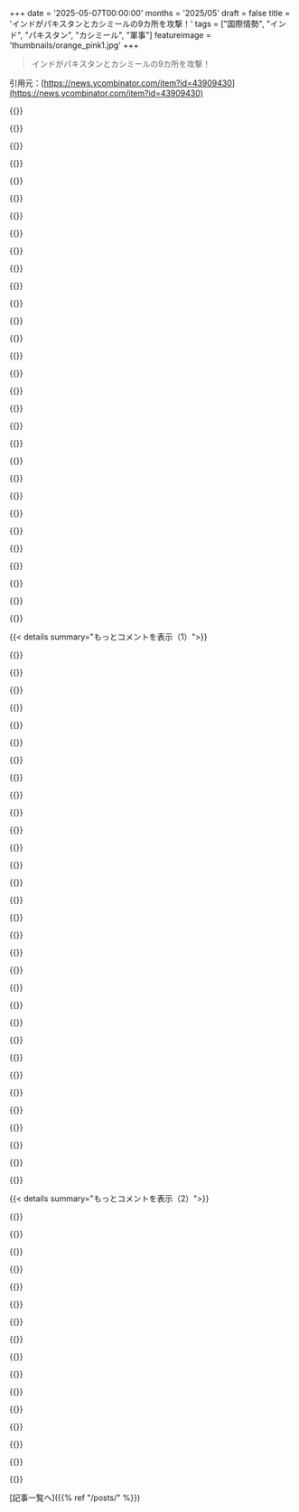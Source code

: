 +++
date = '2025-05-07T00:00:00'
months = '2025/05'
draft = false
title = 'インドがパキスタンとカシミールの9カ所を攻撃！'
tags = ["国際情勢", "インド", "パキスタン", "カシミール", "軍事"]
featureimage = 'thumbnails/orange_pink1.jpg'
+++

> インドがパキスタンとカシミールの9カ所を攻撃！

引用元：[https://news.ycombinator.com/item?id=43909430](https://news.ycombinator.com/item?id=43909430)




{{<matomeQuote body="これ、かなり大げさだと思うな。Pakistanは経済的に戦争無理だし、Indiaだって興味ない。でもModi governmentは強く見せたいんだ。テロリスト見つけられず、注意そらすためPoKの一部を攻撃した。Pakistanは航空機など撃墜主張してるけど証拠なし。国境で撃ち合い、いずれ沈静化するだろうね。どっちも勝ったって言うだけさ。" userName="nblgbg" createdAt="2025/05/07 02:35:25" color="#ff33a1">}}




{{<matomeQuote body="＞ テロリストを見つけられず、注意をそらす必要があった。<br>これおかしいよ。FranceがParisテロ後にDaesh攻撃したり、USが9/11後にAfghanistan攻撃したりした目的は、実行犯じゃなく組織だよ。組織がある限り人は見つかる。<br>攻撃目標は、テロをroutineじゃなく高い代償を伴うものにすること。2019年衝突後、Kashmirでのテロは激減したんだから。" userName="enugu" createdAt="2025/05/07 10:00:50" color="#45d325">}}




{{<matomeQuote body="そんな断定的に予測言ってくれてありがとう。それとも、これは未経験の状況で、何が可能か軽視すべきじゃないって認めるべきかな？" userName="pokstad" createdAt="2025/05/07 02:47:21" color="">}}




{{<matomeQuote body="＞ Pakistanは戦争に参加できるほど経済強くないし、Indiaだって興味ないでしょ<br>USとChinaの代理戦争だよ。Houthisを爆撃してた海軍資産を動かしてる。IndiaがPakistan-administered Kashmirを抑えれば、IslamabadはChinaから切り離されるんだ。" userName="JumpCrisscross" createdAt="2025/05/07 02:40:24" color="">}}




{{<matomeQuote body="＞ Pakistanは戦争に参加できるほど経済強くない<br>彼らはNukesを持ってるんだ。大損害を与えるのに金持ちである必要はない。確かにそれは酷い結果を招くけど、冷静な判断がいつも勝つわけじゃない。それか、多くの苦しみと痛みの後に初めて勝つか。" userName="krisoft" createdAt="2025/05/07 12:22:33" color="">}}




{{<matomeQuote body="あと、テロリストが何を言ってたにせよ、それが今強化されるだけだっていう点も指摘する価値があるな。もっと扇動的な状況になって、さらにテロ攻撃が増える可能性だってある。こういうクソみたいな状況がエスカレートするんだ。Pakistanと連携して攻撃すべきだった。Ukraine戦争も’本当に’は起こらないと思ってたんだよね。人間って結局人間なんだよ。" userName="ivape" createdAt="2025/05/07 02:53:28" color="#45d325">}}




{{<matomeQuote body="テロ攻撃がPakistanに指示された証拠ないしテロリストも未捕獲。IndiaもPakistanでテロ支援疑惑あり、どっちも優れてないよ。<br>元のコメントの’militant’と’terrorist’区別やBJPをHindu nationalist呼びへの反論も変。BJPは自分でそう呼んでるんだ。<br>元のコメントは編集動画使用。元動画（https://youtube.com/shorts/lkO8fR4vlgA）見れば30年前のAfghan Mujahideen訓練話だとわかるよ。" userName="aprilthird2021" createdAt="2025/05/07 04:50:12" color="#ff33a1">}}




{{<matomeQuote body="＞ このテロ攻撃がPakistanに指示されたっていう証拠はないよ。<br>数日前、彼らの国防大臣がWestern Mediaチャンネルに認めたよ。" userName="kumarvvr" createdAt="2025/05/07 04:51:35" color="">}}




{{<matomeQuote body="＞ 2019年衝突後Kashmirでのテロは激減した。<br>テロ減は、攻撃効果よりPakistanの経済停滞（IMF bailout）、Covid、国内政治不安（Imran Khan vs 軍）、Taliban/Pakistani Taliban衝突（ISI失敗）が主因。これでPakistanはIndiaと戦争できる状況じゃなかった。India経済成長、好意的放置政策が奏功した。攻撃も成功と語られるだろうけど、Pakistanの経済・政治問題の方が行動に影響すると思うよ。" userName="nindalf" createdAt="2025/05/07 10:35:39" color="#ff33a1">}}




{{<matomeQuote body="PakistanとIndiaの衝突って、AmericaとChina’sのとは関係ないじゃん。" userName="sandspar" createdAt="2025/05/07 02:58:12" color="">}}




{{<matomeQuote body="テロ攻撃された国が反撃しない方が抑止になるってマジ？USやFranceのテロも報復なしでよかったの？テロ組織のインセンティブはどうなる？<br>金はテロ攻撃が高くつくとき重要になる。ミサイルとかはLeT経由のテロより金かかるし、Pakistan軍にプレッシャーかけるんだ。昔と違って軍は経済や内外のプレッシャーに対応する必要が出てくる。" userName="enugu" createdAt="2025/05/07 11:20:06" color="#ff5733">}}




{{<matomeQuote body="1) Pakistanは今、2019年より不安定（世界中そうだけどね）。2) 問題の組織はPakistanにいて、軍の支援受けてるかも。<br>Indiaの最大の脅威（たぶん）は水供給の脅迫だよ。これがPakistan’sの注目を集めてる。<br>今回の攻撃はIndia国内の政治対策で、分かりやすい報復が必要だからだよ。" userName="lazide" createdAt="2025/05/07 10:09:58" color="#ff33a1">}}




{{<matomeQuote body="USがPaxtanと協力してLadenをぶっ潰したみたいに？Paxtanの軍事基地の近くに隠れてたLadenのこと？" userName="dd_xplore" createdAt="2025/05/07 03:12:13" color="">}}




{{<matomeQuote body="これいつもなんか、ごまかしてるように聞こえる。彼はすごく隠れてて全然外に出なかったし、Pakistan軍が近くの家全部を探せるわけじゃない。<br>捕まえ方もクレイジーで、偽のワクチン接種が必要だった。軍が自国民にやることじゃない。<br>無関係だとは思わないけど、隠し通せたってのは陰謀論レベル。世界一指名手配犯を隠し続けるなんて無理だろ、誰かバラすよ。" userName="aprilthird2021" createdAt="2025/05/07 05:23:03" color="#ff33a1">}}




{{<matomeQuote body="USはどっちの味方にも興味ないんだよ。歴史的に見ても、両方と仲良くしようとしてきた（いつも簡単じゃなかったけど）。" userName="postingawayonhn" createdAt="2025/05/07 03:09:36" color="">}}




{{<matomeQuote body="LeTみたいな組織にテロ許可するPakistan将軍たちのインセンティブは、Indiaの政治状況とは別の話。<br>昔はPakistan将軍たちが定期的に武装勢力をIndiaに送ってテロさせてた体制があったんだ。<br>Indiaが効果的に反撃してプレッシャーかけないと、それがまた当たり前になる可能性があるよ。" userName="enugu" createdAt="2025/05/07 11:41:44" color="#785bff">}}




{{<matomeQuote body="どこのメディアが言ってたの？今回の攻撃の後でもPakistan政府はやってないって言ってるのに、これは大きな主張だね。" userName="riffraff" createdAt="2025/05/07 05:04:37" color="#38d3d3">}}




{{<matomeQuote body="＞ Pakistan-Indiaの紛争はAmericaとChina’sのとは関係ない。<br>Indiaは西側と貿易や武器購入を交渉（昔はMoscowから）。Pakistanは2022年にF-16sを手に入れたけど、あとはBeijingと関係を深めてる。<br>AmericaとChinaの冷戦がこの紛争と関係ないってのはおかしいってば。" userName="JumpCrisscross" createdAt="2025/05/07 03:23:42" color="#785bff">}}




{{<matomeQuote body="Pakistanの広い範囲への水を止めるとか、適当なテロリストキャンプを爆破するとか、どっちの方が実際の脅威として大きいと思う？（あり得るとして）" userName="lazide" createdAt="2025/05/07 15:02:13" color="#ff33a1">}}




{{<matomeQuote body="Indiaで適当なIndianにUSのために死ぬ気あるか聞いてみなよ。USとChinaはその辺に利権あるから”orthogonal”って言葉は間違ってたかもね。でも、元のコメント主がIndiaとPakistanの紛争を”US-China proxy war”って言ったんだぜ。冗談だろ。<br>IndiaとPakistanはお互い嫌いになる理由なんて十分持ってるんだよ。AmericaとかChinaに煽られる必要なんてないんだ。<br>それにIndiaもPakistanも自分たちの紛争がUS-Chinaの戦争だって特徴づけられるのなんて絶対受け入れないだろうね。" userName="sandspar" createdAt="2025/05/07 03:30:32" color="">}}




{{<matomeQuote body="Pakistan軍は自分の利益第一で、国民の守護者として誰にも答えたくないんだ。Indiaの脅威があれば、その優位性は安泰だし将軍は金持ちになれる。<br>以前はIndian boogeymanがいなくて批判されたけど、今回のIndiaの攻撃で軍への批判は静まるだろうね。軍はIndian deterrenceをめちゃくちゃ喜んでる。兵士も死んでないし、国民の支持も増えた。軍にとっては完璧なんだ。<br>これからもっとテロを支援して、暴力のサイクルが続くと俺は思うよ。" userName="nindalf" createdAt="2025/05/07 11:57:20" color="#45d325">}}




{{<matomeQuote body="水供給を断つのは明らかに大きな脅威だね。<br>でも、それは長い時間がかかるんだ。インフラを整備する必要があるし、通常使わないことを想定してる。<br>重要なのは、できたとしてもターゲットが間違ってるってこと。テロリストとか軍事基地じゃなくて、 Indusの水で育つ作物に頼ってる一般市民が水や食料不足に直面するんだ。<br>これはすごく非倫理的だし、持続可能じゃない。飢餓の映像が世界中の画面に流れ始めたら、供給再開の圧力は強くなるだろうね。" userName="enugu" createdAt="2025/05/07 19:55:11" color="">}}




{{<matomeQuote body="どんな力だって言うんだ？<br>Israelも似たようなことやってるけど、実際にどれだけ反発（強い言葉の声明じゃなくて）を受けた？<br>たとえ制裁につながったとしても、BJPは歓迎するんじゃないかと俺は確信が持てないんだよね。<br>”祖国は包囲されてる、親愛なるリーダーの周りに団結して一つになって戦おう”ってのは、権威主義的な国で人気があるのは理由があるんだ。<br>自分の国がターゲットにされてるって実際に指摘できるなら、それを実行するのはさらに簡単になるんだよ。" userName="int_19h" createdAt="2025/05/08 07:44:47" color="">}}




{{<matomeQuote body="もっと重要なのは、多極的な大ゲームが再開されてから、核兵器の顧客ができるだろうってこと。<br>Trumpは抑止への信頼にとどめを刺したね。" userName="ashoeafoot" createdAt="2025/05/07 13:21:33" color="">}}




{{<matomeQuote body="奴らは核なんて使わないって！ 核には強いタブーがあって、国家の存続が危ぶまれるとか偶発的な場合しか使わないだろうね。だから通常軍事力はすごく重要なんだ。Europe諸国も気づいてるよ。<br>Putinの核による脅しもブラフさ。彼は核なんて使う気ないよ。もし使っても西側は核で報復せず、通常戦力でRussiaを無力化するはずだ。もし彼らが核を続けるならWW3で文明が終わるかもね。" userName="prmph" createdAt="2025/05/07 16:23:28" color="#38d3d3">}}




{{<matomeQuote body="USにとってChinaをIranの石油資源から孤立させるのは役に立つんだ。今はIranの石油はPakistan経由でChinaに行けるからね。<br>USってのはそうやって動くんだよ。Ukr-Rus戦争でやったみたいに、自分たちの目先の利益のために古い紛争を食い物にする。<br>両側で何人か死んだとしてもUSにとっては受け入れ可能なんだ。だって死ぬのはUS市民じゃないからね。" userName="slt2021" createdAt="2025/05/07 03:07:37" color="">}}




{{<matomeQuote body="＞Indiaで適当なIndianにUSのために死ぬ気があるか聞いてみなよ<br>Proxy warってのはそうやって機能するもんじゃないんだ。<br>＞IndiaとPakistanはお互い嫌いになる理由なんて十分ある。AmericaとかChinaに煽られる必要はない<br>Proxy warってのはそうやって機能するもんじゃないんだ。支援者がそれを可能にして、Proxyたちが戦うんだよ。<br>＞IndiaもPakistanも自分たちの紛争がUS-Chinaの戦争だって特徴づけられるのなんて絶対受け入れない<br>Proxy warってのはまさにこうやって機能するんだ。もしProxyたちが自分たちの故郷で外国の戦争を戦ってるって気づいたら、彼らは文字通りそうしないだろうね。" userName="JumpCrisscross" createdAt="2025/05/07 03:43:23" color="">}}




{{<matomeQuote body="関連記事のリンク集だよ。<br>https://www.nytimes.com/2025/05/06/world/asia/india-pakistan... （https://archive.ph/Bph7S）<br>https://www.cnn.com/2025/05/06/asia/india-pakistan-kashmir-c...<br>https://www.bloomberg.com/news/live-blog/2025-05/06/india-st... （https://archive.ph/eypzA）<br>https://www.bbc.com/news/live/cwyneele13qt" userName="dang" createdAt="2025/05/07 01:03:11" color="#38d3d3">}}




{{<matomeQuote body="悪いニュース：インダス水利条約の停止で、マジでエスカレートする可能性があるって。<br>https://economictimes.indiatimes.com/news/india/indias-water...<br>https://en.wikipedia.org/wiki/Indus_Waters_Treaty<br>Mad Max fury roadの最初に水戦争の話あったよね？" userName="MichaelMoser123" createdAt="2025/05/07 01:34:45" color="#ff5733">}}




{{<matomeQuote body="”インダス水利条約停止でエスカレートの可能性あり”についてだけど、どっちの国も和平なんて望んでないよ。でも戦略的な目的を達成するような軍事行動もしたくない。だから、防衛産業が儲かる終わらない戦争になっちゃってるんだよ。" userName="JumpCrisscross" createdAt="2025/05/07 02:01:33" color="">}}




{{< details summary="もっとコメントを表示（1）">}}

{{<matomeQuote body="Indiaは平和を望んでるよ。平和なIndiaはPakistanの軍事国家としての存在そのものを脅かすんだ。だからPakistanは、めちゃくちゃ残酷なテロ攻撃でいつも挑発してくるんだね。これに戦略的な目的はないよ。ヒマラヤの高い場所で有利になるくらいで、それだけ。" userName="screye" createdAt="2025/05/07 02:52:13" color="">}}




{{<matomeQuote body="”Indiaは平和を望んでる”って？うーん、そうでもないかな。土地を交換する交渉による和平の選択肢もあるんだ。特にMuslimが多い地域をPakistanに譲って、川沿いに国境線を引くとかね。でもIndiaではそれは絶対ダメなんだ。歴史的にIslamabadに対して反感があるし、最近はMuslimに対しても反感があるからね。" userName="JumpCrisscross" createdAt="2025/05/07 03:21:07" color="">}}




{{<matomeQuote body="なんでIndiaが一方的に土地を譲るの？Pakistanは何を交換に出すの？Pakistanは国内のMuslim少数派の扱いが良くないし、Indiaの方が安全だと思うよ。それにPakistanはIndia本土でテロ攻撃してるし、Kashmirを手に入れたら和平を保つわけないでしょ。" userName="screye" createdAt="2025/05/07 03:46:23" color="#ff33a1">}}




{{<matomeQuote body="全くその通り。なんでそんなことするの？PakistanがIndiaから分離したとき、Muslimが何世紀も住んでた自分たちの土地に反対票を投じたせいで、国境線はもう決まってるんだよ。なんでIndiaがもっと土地を譲らなきゃいけないの？PakistanはIndian subcontinentでもっとも資源が豊富で肥沃な土地の一つを持ってるのに。" userName="kumarvvr" createdAt="2025/05/07 04:11:54" color="">}}




{{<matomeQuote body="ほぼその通りだね。マクロレベルで見るとIndiaにもPakistanにも価値はないよ。そして、長期的な紛争になる前に、国内のエリート層の派閥争いが先に起きるだろうね。そして、もしこれが長期化する紛争になったら、KSAとUAEみたいなパートナーが厳しく介入してくるだろうね。" userName="alephnerd" createdAt="2025/05/07 02:12:10" color="">}}




{{<matomeQuote body="国境線なんて確定してないよ。歴史的に領土は武力で取られてる。<br>Indiaが土地を譲るとしても、それはもっと価値のあるもの（China仲介で別の領土やChina軍配備とか）を得るための交渉の一部だよ。ただあげるわけじゃない。<br>Pakistanが資源豊富でも関係ないし、Indiaの方が豊かだよ。<br>要するに、Indiaは領土を失ってまで平和は望んでないってこと。" userName="JumpCrisscross" createdAt="2025/05/07 05:59:51" color="#785bff">}}




{{<matomeQuote body="マクロに見ればインドもパキスタンも得しないし、身内のゴタゴタで長引かないよって意見だね。でもそれって永続的な平和も邪魔するんだよね。KSAやUAEが長期戦になっても介入する可能性はゼロ。問題はChinaだよ。" userName="JumpCrisscross" createdAt="2025/05/07 02:17:06" color="">}}




{{<matomeQuote body="IsraelもRussiaも平和を望んでるってさ。ChinaはTaiwanとの平和を望んでる。USはGreenlandとCanadaと平和を望んでるって。平和って言葉には気をつけなきゃね。だって、全ての戦争は防衛のためだからさ。" userName="hayst4ck" createdAt="2025/05/07 04:18:25" color="">}}




{{<matomeQuote body="コメント8491のChina原因説は誇張されてるって。UAEとKSAがパキスタンのエリートにChinaより影響力あるって具体的に説明してるよ。貿易とか投資とかね。あと、パキスタンのエリート内の派閥争いがインドとの平和交渉を邪魔してるって話。Musharrafみたいなリーダーが必要じゃないかって。インド側にも触れてるよ。" userName="alephnerd" createdAt="2025/05/07 02:21:13" color="#38d3d3">}}




{{<matomeQuote body="Islamabadを倒そうとしてるわけじゃない。UAEとKSAは利害関係はあるけど、物事を強制できるほどの影響力はないよ。関係してるのはBeijingとWashingtonのプレイヤーたちだね。<br>インドは戦争する気はあんまりない。でも平和交渉のために何もしてないのも事実だよ。" userName="JumpCrisscross" createdAt="2025/05/07 02:41:31" color="">}}




{{<matomeQuote body="ムスリムにとってインドが安全か疑問視してて、Kashmir問題は住民の帰属が決まらなかったことにあるって言ってる。歴史的背景や現状にも触れてるね。あと、パキスタンのテロだけでなく、インドもBalochistanの分離主義者を支援してるって指摘してて、どっちも平和を続けるとは限らないって見方だよ。" userName="aprilthird2021" createdAt="2025/05/07 05:09:16" color="#45d325">}}




{{<matomeQuote body="これはおかしな理屈だよ。この論理だと、攻撃側が常に勝つことになる。だって相手側は常に平和のために領土を譲るべきだってことになるからね。たとえKashmirがパキスタンに割譲されても、彼らがもっと領土を求めて攻撃しない理由はないよ。" userName="pkd" createdAt="2025/05/07 06:17:42" color="">}}




{{<matomeQuote body="コメント8494のUAE/KSAの影響力否定に反論して、2019年の例を挙げて。インドとパキスタンは何度も平和交渉を試みたけど、事件やパキスタン軍内の派閥に邪魔されてきたって、具体的な例をたくさん挙げて説明してるよ。元情報機関トップの共著にも触れてる。" userName="alephnerd" createdAt="2025/05/07 03:03:33" color="#ff5c5c">}}




{{<matomeQuote body="これはパワーを投射してるんじゃなくて、UAE（とQatar）が新しいDavosとかSwitzerlandみたいな外交の場として役割を演じてるだけだよ。パキスタンの方がIndiaより確実に平和に反対してるね。でもIslamabadが平和を邪魔してる間、New Delhiはほとんど無関心だよ。" userName="JumpCrisscross" createdAt="2025/05/07 03:22:45" color="">}}




{{<matomeQuote body="違うよ。ただ、優先順位を現実的に見てるだけ。この紛争に明確な攻撃者なんていない。両国と同じくらい古いんだ。（あと、国は昔から領土を買ったり売ったりしてるじゃん。それは攻撃を招くわけじゃないし、間違ってるとも思わないけど。）<br>そうはならないよ。New Delhiは、あの領土より価値のある何かを見返りに得なきゃいけないだろうね。" userName="JumpCrisscross" createdAt="2025/05/07 07:04:50" color="">}}




{{<matomeQuote body="一番危険なのはインドが水源（Indus川）を操作することだって。パキスタンの食料はそれに頼ってるから、水が減ると食料価格が倍になって飢饉になる可能性がある。そうなったらパキスタンは戦争するしかないって言ってる。インドは強いけど、絶望的な状況は不利を覆すこともあるって、Ukraineを例に挙げて説明してるよ。" userName="niemandhier" createdAt="2025/05/07 11:46:57" color="#785bff">}}




{{<matomeQuote body="土地交換でYugoslaviaみたいな民族浄化になるかもって話と，国境はすでにLoCとか川とかに沿ってるって話をしてるね。<br>Jammu Divisionの戦闘地域はムスリムとヒンドゥー/シークが半々くらいだよ。" userName="alephnerd" createdAt="2025/05/07 03:28:28" color="">}}




{{<matomeQuote body="IWTで川を長く止められないってのは大げさだよ。IndiaがChenabでやってるのは，Pakistanのコメとか砂糖の輸出をダメにするため。播種期が終わる前に数週間やれば東北Punjabのコメ収穫を破壊できる。<br>Pakistan軍についてはAyesha Siddiquiの”Military Inc”，India軍についてはSteven Wilkinsonの”Army and Nation”を読むといいよ。" userName="alephnerd" createdAt="2025/05/07 01:36:20" color="#ff33a1">}}




{{<matomeQuote body="Pakistanは反平和的でIndiaは無関心って見方，わかるな。<br>UAEとか（QatarじゃなくてKSAも）が外交の新しい中心になろうとしてて，IndiaとPakistanの間では彼らが頼れる唯一の仲介者になりつつあるんだ。<br>大国じゃなくて多国間での協力が大事だよ（Trumpが嫌いな主な理由の一つ）。" userName="alephnerd" createdAt="2025/05/07 03:34:34" color="#ff33a1">}}




{{<matomeQuote body="あなたがどこに住んでるか知らないけどさ，Indiaには少数派がマジで安全な州もあるんだぜ。" userName="leosanchez" createdAt="2025/05/07 13:04:41" color="">}}




{{<matomeQuote body="一方的に土地を譲るのが平和の条件になるかって？それより価値あるものを手に入れるためだよ。AmericaがPhilippinesを手放したみたいにね。<br>Pakistanは何を交換に出すか？Chinaも絡んで，SiachenとかSindhの一部かも。両サイドともKashmirの人のことなんて正直どうでもいいと思ってるよ。" userName="JumpCrisscross" createdAt="2025/05/07 04:58:41" color="#ff5733">}}




{{<matomeQuote body="Yugoslaviaみたいになるって？そうそう，宗派対立は人を動かすしかないんだよ。憎しみ合う人は変わらない。J&Kの教育レベルじゃ特にね。<br>国境が川沿いでも宗派が混じってたらダメだね。<br>こういう解決は大変で揉めるけど，誰もそんな労力かけたくなくて，中途半端な状態を続けたいだけなんだよ。" userName="JumpCrisscross" createdAt="2025/05/07 03:41:46" color="">}}




{{<matomeQuote body="India側のKashmir人は市民であって植民地じゃないよ。AFSPAはKashmirだけじゃないし，やめるべきだけどね。<br>うん，Kashmir問題は両サイドの（宗教ベースの）政治とか（軍産複合体）ビジネスにとって，手放せない”おいしい”ネタなんだよ。" userName="ignoramous" createdAt="2025/05/07 10:50:08" color="#785bff">}}




{{<matomeQuote body="なんで”全ての戦争は防御的”なんて言えるの？Russiaが平和を望んでるなんておかしいって。ウクライナから撤退すればいつでも平和になれるじゃん。<br>USがCanadaとかGreenlandを脅してるのも”平和”のためじゃないしね。" userName="SetTheorist" createdAt="2025/05/07 13:41:52" color="">}}




{{<matomeQuote body="彼らはしないだろうね。New Delhiは見返りに何か価値のあるものを得ないと。PakistanとIndiaは1972年のSimla agreementで平和的解決を約束したのに、彼らはテロリストを送り続け、協定を守らなかった。協定後に二度も侵攻した。Pakistanから得られるものは信用できない。Osamaの件でも信用ないし、テロとの戦いでUSから金を受け取ってたのに。もうPakistanは信用できないよ。軍が支配してる限りIndiaを挑発し続けるだろう。軍の存在意義は反Indiaスタンスだから。" userName="ivell" createdAt="2025/05/07 14:11:40" color="#45d325">}}




{{<matomeQuote body="GujaratとRajasthanに住んでたから、ポイントは理解したよ。おじさんは暴動の間、救急車に隠れてSuratから逃げなきゃいけなかったんだ。" userName="aprilthird2021" createdAt="2025/05/08 04:50:33" color="">}}




{{<matomeQuote body="Pakistanは軍事独裁じゃないよ、少なくとも今の形ではね。テロ支援してる、かもね。でも多くの国がテロ支援してるし、世界は彼らと喜んで交渉してるじゃないか。" userName="saagarjha" createdAt="2025/05/07 09:52:56" color="">}}




{{<matomeQuote body="Pakistanは国境付近の過激派を抑えたいと思ったとしても、資源がないんだ。Pakistanは機能するために去年9月にIMFから70億ドルの融資が必要だったんだから。これは国境付近の町や部族にとっては非常に不安定な状況だ。”過激派グループはPakistanで攻撃を計画し続けている”<br>https://travel.state.gov/content/travel/en/traveladvisories/...<br>https://www.bbc.com/news/articles/c62rv7le52lo<br>https://www.macrotrends.net/global-metrics/countries/PAK/pak...<br>https://www.macrotrends.net/global-metrics/countries/ind/ind..." userName="Hilift" createdAt="2025/05/07 15:58:31" color="#ff33a1">}}




{{<matomeQuote body="じゃあIndiaは彼らがいくつかのキャンプを片付けるのを手伝ってるんだね。Pakistanはこれには本当に感謝できるんじゃないか！" userName="nnain" createdAt="2025/05/08 05:11:08" color="">}}




{{<matomeQuote body="事態はおそらくエスカレートしないだろう。テロ攻撃はいつもPak Armyが計画してるんだ。Pak Armyは支配力のために戦争が必要で、国内圧力から逃れるためにIndiaとの戦争で基盤を固めたい。意図的に宗教を狙ったのはIndiaの反応を引き出すためで、これは中国の支援者も望んでることだ。賢い地政学だね。長期的にはIndiaはPakistanからのテロを抑止する方法を考えるべきだ。Pakistanはイスラムテロの震源地で、世界は対峙すべき。抑止力はPak Army - Jihadi複合体が抑止された時に生まれる。Indus Water Treatyの件は何もなく、見せかけだ。" userName="seatac76" createdAt="2025/05/07 15:04:10" color="#785bff">}}

{{</details>}}




{{< details summary="もっとコメントを表示（2）">}}

{{<matomeQuote body="Indiaが攻撃を正当化すると主張する証拠を見たいな。これとカナダのSikh暗殺事件の余波を見ると、Modi政権は信じられる物語を持つことを気にしてないように本当に感じ始めるよ。" userName="bigyabai" createdAt="2025/05/07 15:29:25" color="">}}




{{<matomeQuote body="Pakistanの公式方針がテロを組織することなのに、テロ攻撃が起こるたびにIndiaが証拠を提供する義務があるとは本当に思わないな。以前の紛争、KargilやMumbaiの時にも証拠は提供されたけど、あまり効果なかったでしょ。Canadaの件については、君の論理で言えばまだCanadaからの証拠を待ってるんだけどね。" userName="seatac76" createdAt="2025/05/07 15:45:34" color="">}}




{{<matomeQuote body="この事態が最初の爆撃と射撃の後、プロパガンダ戦争に落ち着いてくれるといいな。ナショナリズムは満たされて、死んだ人たち以外はみんな欲しいものを手に入れるんだろな…" userName="ferguess_k" createdAt="2025/05/07 01:26:09" color="">}}




{{<matomeQuote body="テロリズムとナショナリズムに何の関係があるんだ？ある意味、これはIndiaが何十年も耐え忍んだ後の対テロ戦争なんだよ。" userName="devsda" createdAt="2025/05/07 01:58:09" color="">}}




{{<matomeQuote body="＞みんな欲しいもの手に入れてるっていうけど、IndiaはPakistanに国境越えのテロやめさせたいわけでしょ．全員が欲しいもの手に入れたわけじゃないじゃん．" userName="kumarvvr" createdAt="2025/05/07 04:14:55" color="">}}




{{<matomeQuote body="最近、Pakistanでもテロあったんだってさ： https://en.m.wikipedia.org/wiki/2025_Jaffar_Express_hijackin...<br>攻撃者はIndiaが後ろ盾にいるらしいよ（Indiaは否定してるけどね、PakistanがIndiaでの攻撃否定するのと同じ感じで）．<br>だから、たぶん今回の爆撃じゃ何も解決しないと思うなー、問題もっと複雑っぽいし．<br>もしかしたら、この爆撃でみんな必要なものは手に入ったのかもね．" userName="mrtksn" createdAt="2025/05/07 05:14:21" color="#785bff">}}




{{<matomeQuote body="お願いだからHNのスレをこれ以上炎上させないで．これ、難しい問題だし、お互い柔軟にいこうよ．" userName="dang" createdAt="2025/05/07 02:49:52" color="">}}




{{<matomeQuote body="Pakistan国内政治による．軍は一枚岩じゃない．現COASのAsim Munirは前任のQamar Javed Bajwaよりイデオロギー的．BajwaとImran KhanがMunirを降格させた後、MunirがBajwaを追放．BajwaはIndiaとの関係正常化を図るも、Imran KhanとAsim Munirに妨害された．" userName="alephnerd" createdAt="2025/05/07 01:44:36" color="#ff33a1">}}




{{<matomeQuote body="言いたいことはわかるけど、逆なんだよね：こういう投稿が出たら、コメントする人が自分の感情的な反応に気づいてさ、（なんていうか）コミュニティの雰囲気を大事にする感じで整理しないといけないんだよ： https://news.ycombinator.com/newsguidelines.html．<br>これ、もちろん全然楽じゃないけど、俺たちみんな（adminsも含めて）がやらないといけないことなんだ．" userName="dang" createdAt="2025/05/07 04:09:00" color="">}}




{{<matomeQuote body="IndiaのナショナリズムがPakistanとの争いやKashmiri問題に関係ないって言いたい？特に今のIndia政府で？Pakistanもだけど、片側だけがテロと戦ってるとの主張は変．それは植民地的な理屈で、便利なプロパガンダだよ．" userName="mardifoufs" createdAt="2025/05/07 02:30:39" color="#785bff">}}




{{<matomeQuote body="これ、二つの出来事を偽りのequivalenceで結びつけようとしてるけど、scrutinyに耐えないって。<br>Islamic terroristsはPakistani societyのkeystone pillarだよ。openly walkしててstateにsupportedされてる。<br>Pak ArmyがIndiaに対するproxy warをどうadoptedしたかってliteratureはPlentyあるしね。<br>geographic realities考えたら、IndiaがWest PakistanにあそこまでinvolvedなのはUnlikely。<br>these bombingsが何もsolveしないことにはagreeだけど。<br>Essentially just cannon fodder targetedで、quickly replacedされるだけ。" userName="seatac76" createdAt="2025/05/07 15:12:58" color="#ff33a1">}}




{{<matomeQuote body="君のsourcesはmostly Indian sources？<br>それが俺が使うsourcesよりless biasedだとDo you think？<br>post history見れば、俺がalways ”we are just fighting terror” argumentsをcall outしてるのがわかる。<br>Indiaがterrorismと見るKashmiri separatismは、Indian nationalismとvery tiedだよ（mostly Pakistani funded thingだとagree）。<br>PakistanはKashmirをopponentをdestabilizeするwayとしてusedしてる（Kashmiri emancipationはdon’t care）。<br>でもIndiaはKashmirからのany form of separatismをnever recognizeし、anyways terrorismとlabelする。British RajでBritishがしたみたいにね。<br>Indiaにnational integrityをprotectするrightはあるけど、war against terrorはincredibly nationalisticになる、terrorはanything that goes against national unityとdefinedされるから。" userName="mardifoufs" createdAt="2025/05/07 03:06:42" color="#45d325">}}




{{<matomeQuote body="I said I’ll refrain from replying in this post anymore (apologies dang) but I’ll just close it with this.<br>Kashmirの中だけlimitedじゃなかったんだ。Other parts of Indiaもattackされてる。<br>Indiaがterrorismと見るもの（Kashmiri separatism、mostly Pakistani funded thingだとagree）は、very tied to Indian nationalismだ。<br>俺はhow Indian or western media defines terrorismかはcareしない。<br>freedom-fighterならoccupying military forceとdealすべき、citizensじゃなく。<br>For me terrorismはjust any deliberate attack aimed to harm innocent civiliansのこと。<br>俺、terror attack that killed 40+ peopleで15 mins lateでvictimになるのmissedした。<br>”What If”からrecoverするのにlong timeかかったよ。<br>No citizenはtheir own countryでstepping outをfearすべきじゃない。<br>That is what terrorism is for me。" userName="devsda" createdAt="2025/05/07 03:31:12" color="#ff33a1">}}




{{<matomeQuote body="It was not India that harboured Osama Bin Laden for a decade." userName="kumarvvr" createdAt="2025/05/07 05:16:04" color="">}}




{{<matomeQuote body="I heard the ISI is also quasi independent, too." userName="markus_zhang" createdAt="2025/05/07 07:35:37" color="">}}

{{</details>}}



[記事一覧へ]({{% ref "/posts/" %}})
